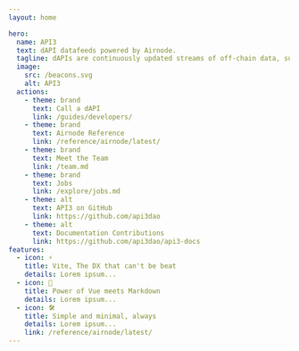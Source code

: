 ```yaml
---
layout: home

hero:
  name: API3
  text: dAPI datafeeds powered by Airnode.
  tagline: dAPIs are continuously updated streams of off-chain data, such as the latest cryptocurrency, stock and commodity prices. They can power various decentralized applications such as DeFi lending, synthetic assets, stable coins, derivatives, NFTs and more. Airnode is a serverless oracle node implemented with a "set and forget" philosophy.
  image:
    src: /beacons.svg
    alt: API3
  actions:
    - theme: brand
      text: Call a dAPI
      link: /guides/developers/
    - theme: brand
      text: Airnode Reference
      link: /reference/airnode/latest/
    - theme: brand
      text: Meet the Team
      link: /team.md
    - theme: brand
      text: Jobs
      link: /explore/jobs.md
    - theme: alt
      text: API3 on GitHub
      link: https://github.com/api3dao
    - theme: alt
      text: Documentation Contributions
      link: https://github.com/api3dao/api3-docs
features:
  - icon: ⚡️
    title: Vite, The DX that can't be beat
    details: Lorem ipsum...
  - icon: 🖖
    title: Power of Vue meets Markdown
    details: Lorem ipsum...
  - icon: 🛠️
    title: Simple and minimal, always
    details: Lorem ipsum...
    link: /reference/airnode/latest/
---
```




